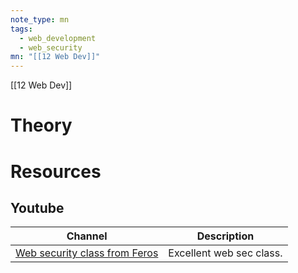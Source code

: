 ```yaml
---
note_type: mn
tags:
  - web_development
  - web_security
mn: "[[12 Web Dev]]"
---
```

[[12 Web Dev]]

# Theory

# Resources
## Youtube

| Channel                                                                | Description               |
| ---------------------------------------------------------------------- | ------------------------- |
| [Web security class from Feros](https://web.stanford.edu/class/cs253/) | Excellent web sec class.  |

 
